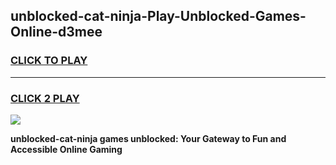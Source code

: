 
## unblocked-cat-ninja-Play-Unblocked-Games-Online-d3mee
<h3>
<a href="https://premium76.site?title=unblocked-cat-ninja&ref=25A">CLICK TO PLAY</a></h3>
<hr>

<h3>
<a href="https://premium76.site?title=unblocked-cat-ninja&ref=25A">CLICK 2 PLAY</a>
  
</h3>

<a href="https://premium76.site?title=unblocked-cat-ninja&ref=25A"><img src="https://clearcache.store/games.png"></a>


**unblocked-cat-ninja games unblocked: Your Gateway to Fun and Accessible Online Gaming**
